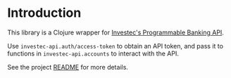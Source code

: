 # Introduction

This library is a Clojure wrapper for [Investec's Programmable Banking API](https://developer.investec.com/programmable-banking/).

Use `investec-api.auth/access-token` to obtain an API token, and pass it to
functions in `investec-api.accounts` to interact with the API.

See the project [README](https://github.com/walterl/investec-api) for more details.
